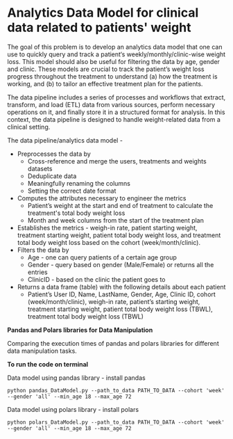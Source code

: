 # Analytics Data Model for clinical data related to patients' weight

The goal of this problem is to develop an analytics data model that one can use to quickly query and track a patient‘s weekly/monthly/clinic-wise weight loss. This model should also
be useful for filtering the data by age, gender and clinic. These models are crucial to track the patient’s weight loss progress throughout the treatment to understand (a) how the treatment is working, and (b) to tailor an effective treatment plan for the patients.

The data pipeline includes a series of processes and workflows that extract, transform, and load (ETL) data from various sources, perform necessary operations on it, and finally store it in a structured format for analysis. In this context, the data pipeline is designed to handle weight-related data from a clinical setting.

The data pipeline/analytics data model - 
* Preprocesses the data by
   * Cross-reference and merge the users, treatments and weights datasets
   * Deduplicate data
   * Meaningfully renaming the columns
  * Setting the correct date format
* Computes the attributes necessary to engineer the metrics
  * Patient’s weight at the start and end of treatment to calculate the treatment's
total body weight loss
  * Month and week columns from the start of the treatment plan
* Establishes the metrics - weigh-in rate, patient starting weight, treatment starting
weight, patient total body weight loss, and treatment total body weight loss based on
the cohort (week/month/clinic).
* Filters the data by
  * Age - one can query patients of a certain age group
  * Gender - query based on gender (Male/Female) or returns all the entries
  * ClinicID - based on the clinic the patient goes to
* Returns a data frame (table) with the following details about each patient
  * Patient’s User ID, Name, LastName, Gender, Age, Clinic ID, cohort
(week/month/clinic), weigh-in rate, patient’s starting weight, treatment starting
weight, patient total body weight loss (TBWL), treatment total body weight
loss (TBWL)

**Pandas and Polars libraries for Data Manipulation**

Comparing the execution times of pandas and polars libraries for different data manipulation tasks.

**To run the code on terminal**

Data model using pandas library - install pandas
```
python pandas_DataModel.py --path_to_data PATH_TO_DATA --cohort 'week' --gender 'all' --min_age 18 --max_age 72
```

Data model using polars library - install polars
```
python polars_DataModel.py --path_to_data PATH_TO_DATA --cohort 'week' --gender 'all' --min_age 18 --max_age 72
```
